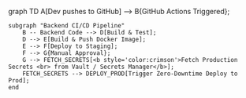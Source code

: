 graph TD
    A[Dev pushes to GitHub] --> B{GitHub Actions Triggered};

    subgraph "Backend CI/CD Pipeline"
        B -- Backend Code --> D[Build & Test];
        D --> E[Build & Push Docker Image];
        E --> F[Deploy to Staging];
        F --> G{Manual Approval};
        G --> FETCH_SECRETS[<b style='color:crimson'>Fetch Production Secrets <br> from Vault / Secrets Manager</b>];
        FETCH_SECRETS --> DEPLOY_PROD[Trigger Zero-Downtime Deploy to Prod];
    end